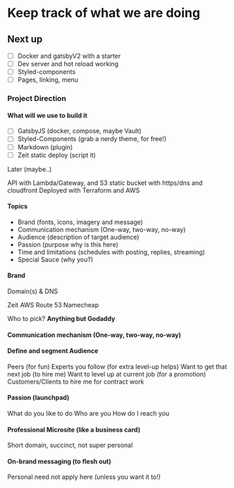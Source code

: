 # Keep track of what we are doing

## Next up

- [ ] Docker and gatsbyV2 with a starter
- [ ] Dev server and hot reload working
- [ ] Styled-components
- [ ] Pages, linking, menu

### Project Direction

#### What will we use to build it

- [ ] GatsbyJS (docker, compose, maybe Vault)
- [ ] Styled-Components (grab a nerdy theme, for free!)
- [ ] Markdown (plugin)
- [ ] Zeit static deploy (script it)

Later (maybe..)

API with Lambda/Gateway, and S3 static bucket with https/dns and cloudfront
Deployed with Terraform and AWS

#### Topics

- Brand (fonts, icons, imagery and message)
- Communication mechanism (One-way, two-way, no-way)
- Audience (description of target audience)
- Passion (purpose why is this here)
- Time and limitations (schedules with posting, replies, streaming)
- Special Sauce (why you?)

#### Brand

Domain(s) & DNS

Zeit
AWS Route 53
Namecheap

Who to pick? **Anything but Godaddy**

#### Communication mechanism (One-way, two-way, no-way)

#### Define and segment Audience

Peers (for fun)
Experts you follow (for extra level-up helps)
Want to get that next job (to hire me)
Want to level up at current job (for a promotion)
Customers/Clients to hire me for contract work

#### Passion (launchpad)

What do you like to do
Who are you
How do I reach you

#### Professional Microsite (like a business card)

Short domain, succinct, not super personal

#### On-brand messaging (to flesh out)

Personal need not apply here (unless you want it to!)
